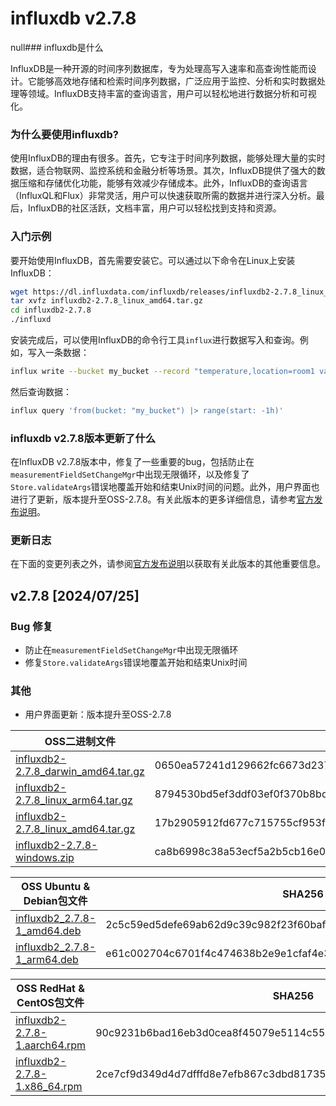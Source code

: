 # influxdb v2.7.8
null### influxdb是什么

InfluxDB是一种开源的时间序列数据库，专为处理高写入速率和高查询性能而设计。它能够高效地存储和检索时间序列数据，广泛应用于监控、分析和实时数据处理等领域。InfluxDB支持丰富的查询语言，用户可以轻松地进行数据分析和可视化。

### 为什么要使用influxdb?

使用InfluxDB的理由有很多。首先，它专注于时间序列数据，能够处理大量的实时数据，适合物联网、监控系统和金融分析等场景。其次，InfluxDB提供了强大的数据压缩和存储优化功能，能够有效减少存储成本。此外，InfluxDB的查询语言（InfluxQL和Flux）非常灵活，用户可以快速获取所需的数据并进行深入分析。最后，InfluxDB的社区活跃，文档丰富，用户可以轻松找到支持和资源。

### 入门示例

要开始使用InfluxDB，首先需要安装它。可以通过以下命令在Linux上安装InfluxDB：

```bash
wget https://dl.influxdata.com/influxdb/releases/influxdb2-2.7.8_linux_amd64.tar.gz
tar xvfz influxdb2-2.7.8_linux_amd64.tar.gz
cd influxdb2-2.7.8
./influxd
```

安装完成后，可以使用InfluxDB的命令行工具`influx`进行数据写入和查询。例如，写入一条数据：

```bash
influx write --bucket my_bucket --record "temperature,location=room1 value=23.5"
```

然后查询数据：

```bash
influx query 'from(bucket: "my_bucket") |> range(start: -1h)'
```

### influxdb v2.7.8版本更新了什么

在InfluxDB v2.7.8版本中，修复了一些重要的bug，包括防止在`measurementFieldSetChangeMgr`中出现无限循环，以及修复了`Store.validateArgs`错误地覆盖开始和结束Unix时间的问题。此外，用户界面也进行了更新，版本提升至OSS-2.7.8。有关此版本的更多详细信息，请参考[官方发布说明](https://docs.influxdata.com/influxdb/v2.7/reference/release-notes/influxdb/)。

### 更新日志

在下面的变更列表之外，请参阅[官方发布说明](https://docs.influxdata.com/influxdb/v2.7/reference/release-notes/influxdb/)以获取有关此版本的其他重要信息。

## v2.7.8 [2024/07/25]

### Bug 修复

- 防止在`measurementFieldSetChangeMgr`中出现无限循环
- 修复`Store.validateArgs`错误地覆盖开始和结束Unix时间

### 其他

- 用户界面更新：版本提升至OSS-2.7.8

| OSS二进制文件 | SHA256 |
|---------------|--------|
| [influxdb2-2.7.8_darwin_amd64.tar.gz](https://dl.influxdata.com/influxdb/releases/influxdb2-2.7.8_darwin_amd64.tar.gz) | 0650ea57241d129662fc6673d237432b8fbb250d37bacb7f1745b57190569a7d |
| [influxdb2-2.7.8_linux_arm64.tar.gz](https://dl.influxdata.com/influxdb/releases/influxdb2-2.7.8_linux_arm64.tar.gz) | 8794530bd5ef3ddf03ef0f370b8bd1053596368f749d9224965a4c9f0e4102d4 |
| [influxdb2-2.7.8_linux_amd64.tar.gz](https://dl.influxdata.com/influxdb/releases/influxdb2-2.7.8_linux_amd64.tar.gz) | 17b2905912fd677c715755cf953f54a6b13f528da268bcd854b4368979832af8 |
| [influxdb2-2.7.8-windows.zip](https://dl.influxdata.com/influxdb/releases/influxdb2-2.7.8-windows.zip) | ca8b6998c38a53ecf5a2b5cb16e0c87e1e2113cc831b586db37a0351985ba9e5 |

| OSS Ubuntu & Debian包文件 | SHA256 |
|---------------------------|--------|
| [influxdb2_2.7.8-1_amd64.deb](https://dl.influxdata.com/influxdb/releases/influxdb2_2.7.8-1_amd64.deb) | 2c5c59ed5defe69ab62d9c39c982f23f60baf36bf3a1bfe011d8fa9b1f6d03e7 |
| [influxdb2_2.7.8-1_arm64.deb](https://dl.influxdata.com/influxdb/releases/influxdb2_2.7.8-1_arm64.deb) | e61c002704c6701f4c474638b2e9e1cfaf4e32adc181d30b585a1331e607463e |

| OSS RedHat & CentOS包文件 | SHA256 |
|---------------------------|--------|
| [influxdb2-2.7.8-1.aarch64.rpm](https://dl.influxdata.com/influxdb/releases/influxdb2-2.7.8-1.aarch64.rpm) | 90c9231b6bad16eb3d0cea8f45079e5114c55e846a081a712340c7f631e2aa0a |
| [influxdb2-2.7.8-1.x86_64.rpm](https://dl.influxdata.com/influxdb/releases/influxdb2-2.7.8-1.x86_64.rpm) | 2ce7cf9d349d4d7dfffd8e7efb867c3dbd8173563e7a835e0b986ba06c3ed414 |
